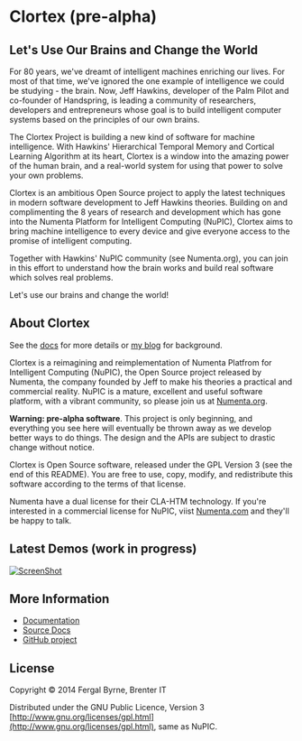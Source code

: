 # Clortex (pre-alpha)

## Let's Use Our Brains and Change the World

For 80 years, we've dreamt of intelligent machines enriching our lives. For most of that time, we've ignored the one example of intelligence we could be studying - the brain. Now, Jeff Hawkins, developer of the Palm Pilot and co-founder of Handspring, is leading a community of researchers, developers and entrepreneurs whose goal is to build intelligent computer systems based on the principles of our own brains.

The Clortex Project is building a new kind of software for machine intelligence. With Hawkins' Hierarchical Temporal Memory and Cortical Learning Algorithm at its heart, Clortex is a window into the amazing power of the human brain, and a real-world system for using that power to solve your own problems.

Clortex is an ambitious Open Source project to apply the latest techniques in modern software development to Jeff Hawkins theories. Building on and complimenting the 8 years of research and development which has gone into the Numenta Platform for Intelligent Computing (NuPIC), Clortex aims to bring machine intelligence to every device and give everyone access to the promise of intelligent computing.

Together with Hawkins' NuPIC community (see Numenta.org), you can join in this effort to understand how the brain works and build real software which solves real problems.

Let's use our brains and change the world!

## About Clortex

See the [docs](http://fergalbyrne.github.io) for more details or [my blog](http://inbits.com) for background.

Clortex is a reimagining and reimplementation of Numenta Platfrom for Intelligent
Computing (NuPIC), the Open Source project released by Numenta, the company founded by
Jeff to make his theories a practical and commercial reality. NuPIC is a mature,
excellent and useful software platform, with a vibrant community, so please join us at
[Numenta.org](http://numenta.org).

**Warning: pre-alpha software**. This project is only beginning, and everything you see here will eventually be thrown away as we develop better ways to do things. The design and the APIs are subject to drastic change without notice.

Clortex is Open Source software, released under the GPL Version 3 (see the end of this README). You are free to use, copy, modify, and redistribute this software according to the terms of that license.

Numenta have a dual license for their CLA-HTM technology. If you're interested in a commercial license for NuPIC, viist [Numenta.com](http://numenta.com) and they'll be happy to talk.

## Latest Demos (work in progress)

[![ScreenShot](https://raw.github.com/fergalbyrne/clortex/master/video-frame-720.png)](https://www.youtube.com/watch?v=s6fkr2oMkzQ)

## More Information

* [Documentation](http://fergalbyrne.github.io)
* [Source Docs](http://fergalbyrne.github.io/uberdoc.html)
* [GitHub project](https://github.com/fergalbyrne/clortex)

## License

Copyright &copy; 2014 Fergal Byrne, Brenter IT

Distributed under the GNU Public Licence, Version 3 [http://www.gnu.org/licenses/gpl.html](http://www.gnu.org/licenses/gpl.html), same as NuPIC.
